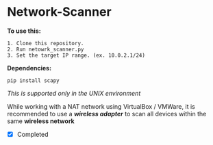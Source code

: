 # Network-Scanner

**To use this:**

    1. Clone this repository.
    2. Run netowrk_scanner.py
    3. Set the target IP range. (ex. 10.0.2.1/24)

**Dependencies:**

    pip install scapy

*This is supported only in the UNIX environment*

While working with a NAT network using VirtualBox / VMWare, it is recommended to use a ***wireless adapter*** to scan all devices within the same **wireless network**

- [x] Completed
